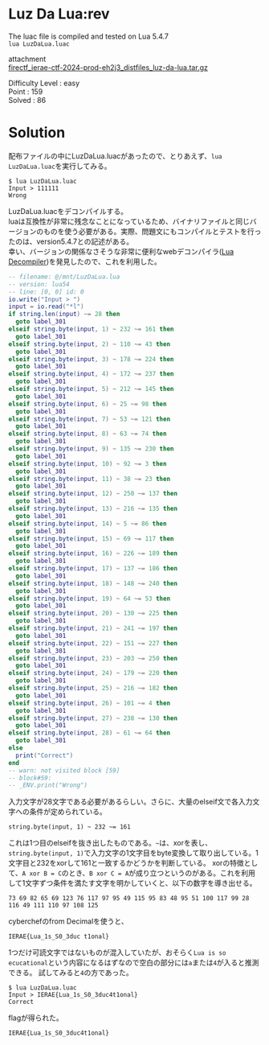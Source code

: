 # Luz Da Lua:rev

The luac file is compiled and tested on Lua 5.4.7  
`lua LuzDaLua.luac`

attachment  
[firectf_ierae-ctf-2024-prod-eh2j3_distfiles_luz-da-lua.tar.gz](firectf_ierae-ctf-2024-prod-eh2j3_distfiles_luz-da-lua.tar.gz)

Difficulty Level : easy  
Point : 159  
Solved : 86

# Solution
配布ファイルの中にLuzDaLua.luacがあったので、とりあえず、`lua LuzDaLua.luac`を実行してみる。
```
$ lua LuzDaLua.luac
Input > 111111
Wrong
```
LuzDaLua.luacをデコンパイルする。  
luaは互換性が非常に残念なことになっているため、バイナリファイルと同じバージョンのものを使う必要がある。実際、問題文にもコンパイルとテストを行ったのは、version5.4.7との記述がある。  
幸い、バージョンの関係なさそうな非常に便利なwebデコンパイラ([Lua Decompiler](https://luadec.metaworm.site/))を発見したので、これを利用した。
```lua
-- filename: @/mnt/LuzDaLua.lua
-- version: lua54
-- line: [0, 0] id: 0
io.write("Input > ")
input = io.read("*l")
if string.len(input) ~= 28 then
  goto label_301
elseif string.byte(input, 1) ~ 232 ~= 161 then
  goto label_301
elseif string.byte(input, 2) ~ 110 ~= 43 then
  goto label_301
elseif string.byte(input, 3) ~ 178 ~= 224 then
  goto label_301
elseif string.byte(input, 4) ~ 172 ~= 237 then
  goto label_301
elseif string.byte(input, 5) ~ 212 ~= 145 then
  goto label_301
elseif string.byte(input, 6) ~ 25 ~= 98 then
  goto label_301
elseif string.byte(input, 7) ~ 53 ~= 121 then
  goto label_301
elseif string.byte(input, 8) ~ 63 ~= 74 then
  goto label_301
elseif string.byte(input, 9) ~ 135 ~= 230 then
  goto label_301
elseif string.byte(input, 10) ~ 92 ~= 3 then
  goto label_301
elseif string.byte(input, 11) ~ 38 ~= 23 then
  goto label_301
elseif string.byte(input, 12) ~ 250 ~= 137 then
  goto label_301
elseif string.byte(input, 13) ~ 216 ~= 135 then
  goto label_301
elseif string.byte(input, 14) ~ 5 ~= 86 then
  goto label_301
elseif string.byte(input, 15) ~ 69 ~= 117 then
  goto label_301
elseif string.byte(input, 16) ~ 226 ~= 189 then
  goto label_301
elseif string.byte(input, 17) ~ 137 ~= 186 then
  goto label_301
elseif string.byte(input, 18) ~ 148 ~= 240 then
  goto label_301
elseif string.byte(input, 19) ~ 64 ~= 53 then
  goto label_301
elseif string.byte(input, 20) ~ 130 ~= 225 then
  goto label_301
elseif string.byte(input, 21) ~ 241 ~= 197 then
  goto label_301
elseif string.byte(input, 22) ~ 151 ~= 227 then
  goto label_301
elseif string.byte(input, 23) ~ 203 ~= 250 then
  goto label_301
elseif string.byte(input, 24) ~ 179 ~= 220 then
  goto label_301
elseif string.byte(input, 25) ~ 216 ~= 182 then
  goto label_301
elseif string.byte(input, 26) ~ 101 ~= 4 then
  goto label_301
elseif string.byte(input, 27) ~ 238 ~= 130 then
  goto label_301
elseif string.byte(input, 28) ~ 61 ~= 64 then
  goto label_301
else
  print("Correct")
end
-- warn: not visited block [59]
-- block#59:
-- _ENV.print("Wrong")
```
入力文字が28文字である必要があるらしい。さらに、大量のelseif文で各入力文字への条件が定められている。  
```
string.byte(input, 1) ~ 232 ~= 161
```
これは1つ目のelseifを抜き出したものである。`~`は、xorを表し、`string.byte(input, 1)`で入力文字の1文字目をbyte変換して取り出している。1文字目と232をxorして161と一致するかどうかを判断している。
xorの特徴として、`A xor B = C`のとき、`B xor C = A`が成り立つというのがある。これを利用して1文字ずつ条件を満たす文字を明かしていくと、以下の数字を導き出せる。  
```
73 69 82 65 69 123 76 117 97 95 49 115 95 83 48 95 51 100 117 99 28 116 49 111 110 97 108 125
```
cyberchefのfrom Decimalを使うと、
```
IERAE{Lua_1s_S0_3duc t1onal}
```
1つだけ可読文字ではないものが混入していたが、おそらく`Lua is so ecucational`という内容になるはずなので空白の部分には`a`または`4`が入ると推測できる。
試してみると`4`の方であった。  
```
$ lua LuzDaLua.luac
Input > IERAE{Lua_1s_S0_3duc4t1onal}
Correct
```
flagが得られた。

`IERAE{Lua_1s_S0_3duc4t1onal}`
